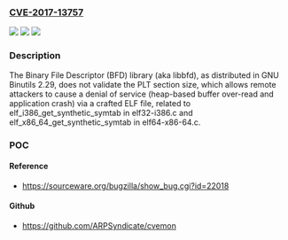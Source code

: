 ### [CVE-2017-13757](https://cve.mitre.org/cgi-bin/cvename.cgi?name=CVE-2017-13757)
![](https://img.shields.io/static/v1?label=Product&message=n%2Fa&color=blue)
![](https://img.shields.io/static/v1?label=Version&message=n%2Fa&color=blue)
![](https://img.shields.io/static/v1?label=Vulnerability&message=n%2Fa&color=brighgreen)

### Description

The Binary File Descriptor (BFD) library (aka libbfd), as distributed in GNU Binutils 2.29, does not validate the PLT section size, which allows remote attackers to cause a denial of service (heap-based buffer over-read and application crash) via a crafted ELF file, related to elf_i386_get_synthetic_symtab in elf32-i386.c and elf_x86_64_get_synthetic_symtab in elf64-x86-64.c.

### POC

#### Reference
- https://sourceware.org/bugzilla/show_bug.cgi?id=22018

#### Github
- https://github.com/ARPSyndicate/cvemon

